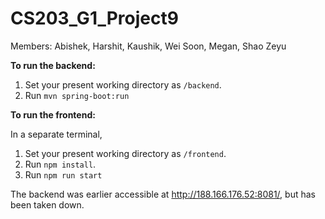 # CS203_G1_Project9

Members: Abishek, Harshit, Kaushik, Wei Soon, Megan, Shao Zeyu

**To run the backend:**

1. Set your present working directory as `/backend`.
2. Run `mvn spring-boot:run`


**To run the frontend:**

In a separate terminal, 
1. Set your present working directory as `/frontend`.
2. Run `npm install`.
3. Run `npm run start`

The backend was earlier accessible at http://188.166.176.52:8081/, but has been taken down. 
